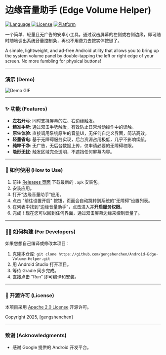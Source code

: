 # 边缘音量助手 (Edge Volume Helper)

[![Language](https://img.shields.io/badge/Language-Kotlin-blueviolet.svg)](https://kotlinlang.org/)
[![License](https://img.shields.io/badge/License-Apache%202.0-blue.svg)](https://opensource.org/licenses/Apache-2.0)
[![Platform](https://img.shields.io/badge/Platform-Android-brightgreen.svg)]()

一个简单、轻量且无广告的安卓小工具。通过双击屏幕的左侧或右侧边缘，即可随时随地调出系统音量控制条，再也不用费力去按实体按键了。

A simple, lightweight, and ad-free Android utility that allows you to bring up the system volume panel by double-tapping the left or right edge of your screen. No more fumbling for physical buttons!

---

### 演示 (Demo)

![Demo GIF](https://user-images.githubusercontent.com/24237865/77539672-2d654b80-6ea3-11ea-9956-23e3a939b6a1.gif)

---

### ✨ 功能 (Features)

* **左右开弓**: 同时支持屏幕的左、右边缘触发。
* **精准手势**: 通过双击手势触发，有效防止日常滑动操作中的误触。
* **原生体验**: 直接调用系统原生的音量UI，无任何自定义界面，简洁高效。
* **轻量省电**: 基于无障碍服务实现，后台资源占用极低，几乎不影响续航。
* **纯粹干净**: 无广告，无后台数据上传，仅申请必要的无障碍权限。
* **隐形无扰**: 触发区域完全透明，不遮挡任何屏幕内容。

---

### 🔧 如何使用 (How to Use)

1.  前往 [Releases 页面](https://github.com/gengshenchen/Android-Edge-Volume-Helper/releases) 下载最新的 `.apk` 安装包。
2.  安装应用。
3.  打开“边缘音量助手”应用。
4.  点击 "前往设置开启" 按钮，页面会自动跳转到系统的“无障碍”设置列表。
5.  在列表中找到“边缘音量助手”，点击进入并**开启服务权限**。
6.  完成！现在您可以回到任何界面，通过双击屏幕边缘来控制音量了。

---

### 👨‍💻 如何构建 (For Developers)

如果您想自己编译或修改本项目：

1.  克隆本仓库: `git clone https://github.com/gengshenchen/Android-Edge-Volume-Helper.git`
2.  用 Android Studio 打开项目。
3.  等待 Gradle 同步完成。
4.  直接点击 "Run" 即可编译和安装。

---

### 📝 开源许可 (License)

本项目采用 [Apache 2.0 License](LICENSE) 开源许可。

Copyright 2025, [gengshenchen]

---

### 致谢 (Acknowledgments)

* 感谢 Google 提供的 Android 开发平台。